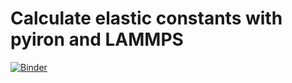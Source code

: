 # Calculate elastic constants with pyiron and LAMMPS
[![Binder](https://mybinder.org/badge_logo.svg)](https://mybinder.org/v2/gh/jan-janssen/ecpy/HEAD)
